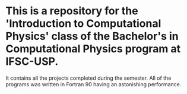 # This is a repository for the 'Introduction to Computational Physics' class of the Bachelor's in Computational Physics program at IFSC-USP.

It contains all the projects completed during the semester. All of the programs was written in Fortran 90 having an astonishing performance.
